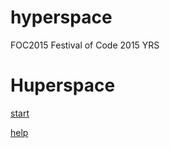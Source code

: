 # hyperspace
FOC2015
Festival of Code 2015 YRS


<html>
	<head>
		<title>game 1</title>
	</head>
	<body><h1>Huperspace</h1>
		<p><a href="">start</a></p>
		<p><a href="">help</a></p>
		
	
	
</html>
